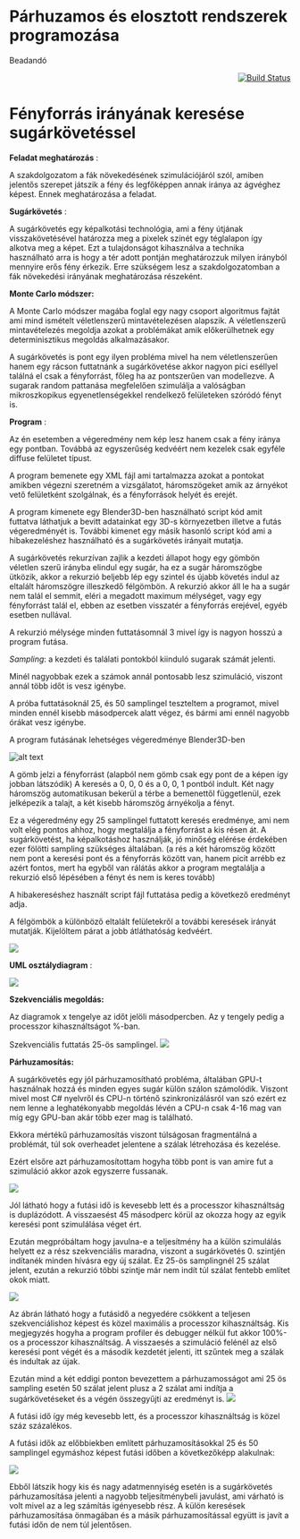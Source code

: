 # Párhuzamos és elosztott rendszerek programozása

Beadandó <div align="right">
[![Build Status](https://travis-ci.org/Bence886/perprog_beadando.svg?branch=master)](https://travis-ci.org/Bence886/perprog_beadando)
</div>

# Fényforrás irányának keresése sugárkövetéssel

**Feladat meghatározás** :

A szakdolgozatom a fák növekedésének szimulációjáról szól, amiben jelentős szerepet játszik a fény és legfőképpen annak iránya az ágvéghez képest. Ennek meghatározása a feladat.

**Sugárkövetés** :

A sugárkövetés egy képalkotási technológia, ami a fény útjának visszakövetésével határozza meg a pixelek színét egy téglalapon így alkotva meg a képet. Ezt a tulajdonságot kihasználva a technika használható arra is hogy a tér adott pontján meghatározzuk milyen irányból mennyire erős fény érkezik. Erre szükségem lesz a szakdolgozatomban a fák növekedési irányának meghatározása részeként.

**Monte Carlo módszer:**

A Monte Carlo módszer magába foglal egy nagy csoport algoritmus fajtát ami mind ismételt véletlenszerű mintavételezésen alapszik. A véletlenszerű mintavételezés megoldja azokat a problémákat amik előkerülhetnek egy determinisztikus megoldás alkalmazásakor.

A sugárkövetés is pont egy ilyen probléma mivel ha nem véletlenszerűen hanem egy rácson futtatnánk a sugárkövetése akkor nagyon pici eséllyel találná el csak a fényforrást, főleg ha az pontszerűen van modellezve. A sugarak random pattanása megfelelően szimulálja a valóságban mikroszkopikus egyenetlenségekkel rendelkező felületeken szóródó fényt is.

**Program** :

Az én esetemben a végeredmény nem kép lesz hanem csak a fény iránya egy pontban. Továbbá az egyszerűség kedvéért nem kezelek csak egyféle diffuse felületet típust.

A program bemenete egy XML fájl ami tartalmazza azokat a pontokat amikben végezni szeretném a vizsgálatot, háromszögeket amik az árnyékot vető felületként szolgálnak, és a fényforrások helyét és erejét.

A program kimenete egy Blender3D-ben használható script kód amit futtatva láthatjuk a bevitt adatainkat egy 3D-s környezetben illetve a futás végeredményét is. További kimenet egy másik hasonló script kód ami a hibakezeléshez használható és a sugárkövetés irányait mutatja.

A sugárkövetés rekurzívan zajlik a kezdeti állapot hogy egy gömbön véletlen szerű irányba elindul egy sugár, ha ez a sugár háromszögbe ütközik, akkor a rekurzió beljebb lép egy szintel és újabb követés indul az eltalált háromszögre illeszkedő félgömbön. A rekurzió akkor áll le ha a sugár nem talál el semmit, eléri a megadott maximum mélységet, vagy egy fényforrást talál el, ebben az esetben visszatér a fényforrás erejével, egyéb esetben nullával.

A rekurzió mélysége minden futtatásomnál 3 mivel így is nagyon hosszú a program futása.

_Sampling_: a kezdeti és találati pontokból kiinduló sugarak számát jelenti.

Minél nagyobbak ezek a számok annál pontosabb lesz szimuláció, viszont annál több időt is vesz igénybe.

A próba futtatásoknál 25, és 50 samplingel teszteltem a programot, mivel minden ennél kisebb másodpercek alatt végez, és bármi ami ennél nagyobb órákat vesz igénybe.

A program futásának lehetséges végeredménye Blender3D-ben

![alt text](https://github.com/Bence886/perprog_beadando/blob/master/Images/scene.png)

A gömb jelzi a fényforrást (alapból nem gömb csak egy pont de a képen így jobban látszódik) A keresés a 0, 0, 0 és a 0, 0, 1 pontból indult. Két nagy háromszög automatikusan bekerül a térbe a bemenettől függetlenül, ezek jelképezik a talajt, a két kisebb háromszög árnyékolja a fényt.

Ez a végeredmény egy 25 samplingel futtatott keresés eredménye, ami nem volt elég pontos ahhoz, hogy megtalálja a fényforrást a kis résen át. A sugárkövetést, ha képalkotáshoz használják, jó minőség elérése érdekében ezer fölötti sampling szükséges általában. (a rés a két háromszög között nem pont a keresési pont és a fényforrás között van, hanem picit arrébb ez azért fontos, mert ha egyből van rálátás akkor a program megtalálja a rekurzió első lépésében a fényt és nem is keres tovább)

A hibakereséshez használt script fájl futtatása pedig a következő eredményt adja.

A félgömbök a különböző eltalált felületekről a további keresések irányát mutatják. Kijelöltem párat a jobb átláthatóság kedvéért.

 ![](https://github.com/Bence886/perprog_beadando/blob/master/Images/sampling_scene.png)

**UML osztálydiagram** :

 ![](https://github.com/Bence886/perprog_beadando/blob/master/Images/uml.png)

**Szekvenciális megoldás:**

Az diagramok x tengelye az időt jelöli másodpercben. Az y tengely pedig a processzor kihasználtságot %-ban.

Szekvenciális futtatás 25-ös samplingel. ![](https://github.com/Bence886/perprog_beadando/blob/master/Images/sequential_sequential.png)

**Párhuzamosítás:**

A sugárkövetés egy jól párhuzamosítható probléma, általában GPU-t használnak hozzá és minden egyes sugár külön szálon számolódik. Viszont mivel most C# nyelvről és CPU-n történő szinkronizálásról van szó ezért ez nem lenne a leghatékonyabb megoldás lévén a CPU-n csak 4-16 mag van míg egy GPU-ban akár több ezer mag is található.

Ekkora mértékű párhuzamosítás viszont túlságosan fragmentálná a problémát, túl sok overheadet jelentene a szálak létrehozása és kezelése.

Ezért elsőre azt párhuzamosítottam hogyha több pont is van amire fut a szimuláció akkor azok egyszerre fussanak.

 ![](https://github.com/Bence886/perprog_beadando/blob/master/Images/paralel_sequential.png)

Jól látható hogy a futási idő is kevesebb lett és a processzor kihasználtság is duplázódott. A visszaesést 45 másodperc körül az okozza hogy az egyik keresési pont szimulálása véget ért.

Ezután megpróbáltam hogy javulna-e a teljesítmény ha a külön szimulálás helyett ez a rész szekvenciális maradna, viszont a sugárkövetés 0. szintjén indítanék minden hívásra egy új szálat. Ez 25-ös samplingnél 25 szálat jelent, ezután a rekurzió többi szintje már nem indít túl szálat fentebb említet okok miatt.

 ![](https://github.com/Bence886/perprog_beadando/blob/master/Images/sequential_paralel.png)

Az ábrán látható hogy a futásidő a negyedére csökkent a teljesen szekvenciálishoz képest és közel maximális a processzor kihasználtság. Kis megjegyzés hogyha a program profiler és debugger nélkül fut akkor 100%-os a processzor kihasználtság. A visszaesés a szimuláció felénél az első keresési pont végét és a második kezdetét jelenti, itt szűntek meg a szálak és indultak az újak.

Ezután mind a két eddigi ponton bevezettem a párhuzamosságot ami 25 ös sampling esetén 50 szálat jelent plusz a 2 szálat ami indítja a sugárkövetéseket és a végén összegyűjti az eredményt is. ![](https://github.com/Bence886/perprog_beadando/blob/master/Images/paralal_paralel.png)

A futási idő így még kevesebb lett, és a processzor kihasználtság is közel száz százalékos.

A futási idők az előbbiekben említett párhuzamosításokkal 25 és 50 samplingel egymáshoz képest futási időben a következőképp alakulnak:


 ![](https://github.com/Bence886/perprog_beadando/blob/master/Images/diagrams.png)

Ebből látszik hogy kis és nagy adatmennyiség esetén is a sugárkövetés párhuzamosítása jelenti a nagyobb teljesítménybeli javulást, ami várható is volt mivel az a leg számítás igényesebb rész. A külön keresések párhuzamosítása önmagában és a másik párhuzamosítással együtt is javít a futási időn de nem túl jelentősen.

